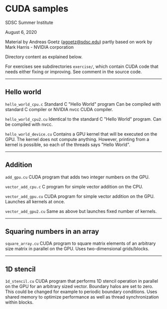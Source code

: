 # CUDA samples

SDSC Summer Institute

August 6, 2020

Material by Andreas Goetz (agoetz@sdsc.edu)
partly based on work by Mark Harris - NVIDIA corporation

Directory content as explained below. 

For exercises see subdirectories `exercise/`, which contain CUDA
code that needs either fixing or improving. See comment in the
source code.

---
## Hello world

`hello_world_cpu.c`
Standard C "Hello World" program
Can be compiled with standard C compiler or NVIDIA nvcc CUDA compiler.

`hello_world_cpu2.cu`
Identical to the standard C "Hello World" program.
Can be compiled with nvcc.

`hello_world_device.cu`
Contains a GPU kernel that will be executed on the GPU.
The kernel does not compute anything. However, printing from a kernel
is possible, so each of the threads says "Hello World".

---
## Addition

`add_gpu.cu`
CUDA program that adds two integer numbers on the GPU.

`vector_add_cpu.c`
C program for simple vector addition on the CPU.

`vector_add_gpu.cu`
CUDA program for simple vector addition on the GPU.
Launches all kernels at once.

`vector_add_gpu2.cu`
Same as above but launches fixed number of kernels.

---
## Squaring numbers in an array

`square_array.cu`
CUDA program to square matrix elements of an arbitrary size matrix 
in parallel on the GPU. Uses two-dimensional grids/blocks.

---
## 1D stencil

`1d_stencil.cu`
CUDA program that performs 1D stencil operation in parallel on the GPU
for an arbitrary sized vector. Boundary halos are set to zero. This could be
changed for example to periodic boundary conditions.
Uses shared memory to optimize performance as well as thread synchronization
within blocks.
